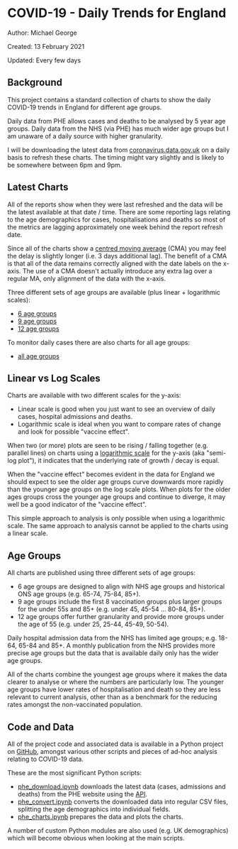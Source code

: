 # COVID-19 - Daily Trends for England

Author: Michael George

Created: 13 February 2021

Updated: Every few days



## Background

This project contains a standard collection of charts to show the daily COVID-19 trends in England for different age groups.

Daily data from PHE allows cases and deaths to be analysed by 5 year age groups. Daily data from the NHS (via PHE) has much wider age groups but I am unaware of a daily source with higher granularity.

I will be downloading the latest data from [coronavirus.data.gov.uk](https://coronavirus.data.gov.uk/) on a daily basis to refresh these charts. The timing might vary slightly and is likely to be somewhere between 6pm and 9pm.



## Latest Charts

All of the reports show when they were last refreshed and the data will be the latest available at that date / time. There are some reporting lags relating to the age demographics for cases, hospitalisations and deaths so most of the metrics are lagging approximately one week behind the report refresh date.

Since all of the charts show a [centred moving average](https://en.wikipedia.org/wiki/Moving_average#Simple_moving_average_(boxcar_filter)) (CMA) you may feel the delay is slightly longer (i.e. 3 days additional lag). The benefit of a CMA is that all of the data remains correctly aligned with the date labels on the x-axis. The use of a CMA doesn't actually introduce any extra lag over a regular MA, only alignment of the data with the x-axis. 

Three different sets of age groups are available (plus linear + logarithmic scales):

- [6 age groups](nation/england/index-6.html)
- [9 age groups](nation/england/index-9.html)
- [12 age groups](nation/england/index-12.html)

To monitor daily cases there are also charts for all age groups:

- [all age groups](nation/england/index-alt.html)



## Linear vs Log Scales

Charts are available with two different scales for the y-axis:

- Linear scale is good when you just want to see an overview of daily cases, hospital admissions and deaths.
- Logarithmic scale is ideal when you want to compare rates of change and look for possible "vaccine effect".

When two (or more) plots are seen to be rising / falling together (e.g. parallel lines) on charts using a [logarithmic scale](https://en.wikipedia.org/wiki/Logarithmic_scale) for the y-axis (aka "semi-log plot"), it indicates that the underlying rate of growth / decay is equal.

When the "vaccine effect" becomes evident in the data for England we should expect to see the older age groups curve downwards more rapidly than the younger age groups on the log scale plots. When plots for the older ages groups cross the younger age groups and continue to diverge, it may well be a good indicator of the "vaccine effect".

This simple approach to analysis is only possible when using a logarithmic scale. The same approach to analysis cannot be applied to the charts using a linear scale.



## Age Groups

All charts are published using three different sets of age groups:

- 6 age groups are designed to align with NHS age groups and historical ONS age groups (e.g. 65-74, 75-84, 85+).
- 9 age groups include the first 8 vaccination groups plus larger groups for the under 55s and 85+ (e.g. under 45, 45-54 ... 80-84, 85+).
- 12 age groups offer further granularity and provide more groups under the age of 55 (e.g. under 25, 25-44, 45-49, 50-54).

Daily hospital admission data from the NHS has limited age groups; e.g. 18-64, 65-84 and 85+. A monthly publication from the NHS provides more precise age groups but the data that is available daily only has the wider age groups.

All of the charts combine the youngest age groups where it makes the data clearer to analyse or where the numbers are particularly low. The younger age groups have lower rates of hospitalisation and death so they are less relevant to current analysis, other than as a benchmark for the reducing rates amongst the non-vaccinated population.



## Code and Data

All of the project code and associated data is available in a Python project on [GitHub](https://github.com/Logiqx/covid-stats), amongst various other scripts and pieces of ad-hoc analysis relating to COVID-19 data.

These are the most significant Python scripts:

- [phe_download.ipynb](https://github.com/Logiqx/covid-stats/blob/master/python/phe_download.ipynb) downloads the latest data (cases, admissions and deaths) from the PHE website using the [API](https://coronavirus.data.gov.uk/details/developers-guide).
- [phe_convert.ipynb](https://github.com/Logiqx/covid-stats/blob/master/python/phe_convert.ipynb) converts the downloaded data into regular CSV files, splitting the age demographics into individual fields.
- [phe_charts.ipynb](https://github.com/Logiqx/covid-stats/blob/master/python/phe_charts.ipynb) prepares the data and plots the charts.

A number of custom Python modules are also used (e.g. UK demographics) which will become obvious when looking at the main scripts.



<!-- Global site tag (gtag.js) - Google Analytics -->

<script async src="https://www.googletagmanager.com/gtag/js?id=UA-86348435-4"></script>
<script>window.dataLayer = window.dataLayer || []; function gtag() {dataLayer.push(arguments);} gtag('js', new Date()); gtag('config', 'UA-86348435-4');</script>
